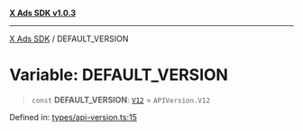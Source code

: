 [**X Ads SDK v1.0.3**](../README.md)

***

[X Ads SDK](../globals.md) / DEFAULT\_VERSION

# Variable: DEFAULT\_VERSION

> `const` **DEFAULT\_VERSION**: [`V12`](../enumerations/APIVersion.md#v12) = `APIVersion.V12`

Defined in: [types/api-version.ts:15](https://github.com/kage1020/x-ads-sdk/blob/main/src/types/api-version.ts#L15)
